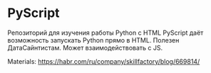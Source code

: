 # PyScript
Репозиторий для изучения работы Python c HTML
PyScript даёт возможность запускать Python прямо в HTML.
Полезен ДатаСайнтистам.
Может взаимодействовать с JS.



Materials:
https://habr.com/ru/company/skillfactory/blog/669814/